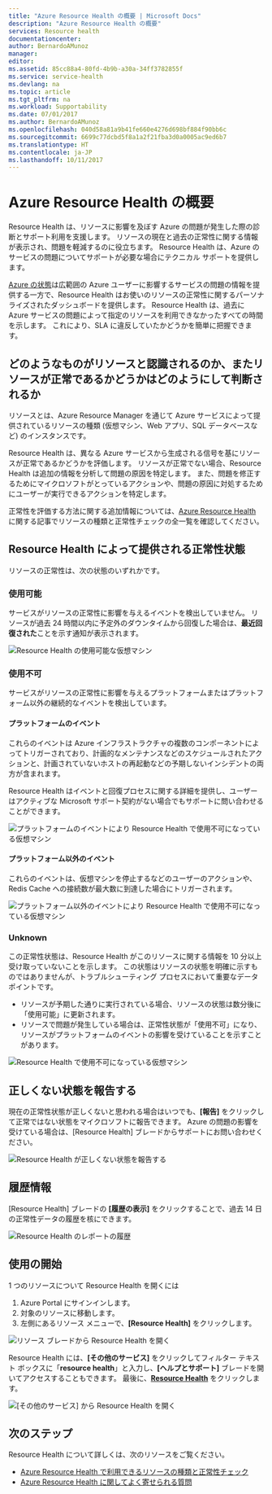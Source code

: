 ```yaml
---
title: "Azure Resource Health の概要 | Microsoft Docs"
description: "Azure Resource Health の概要"
services: Resource health
documentationcenter: 
author: BernardoAMunoz
manager: 
editor: 
ms.assetid: 85cc88a4-80fd-4b9b-a30a-34ff3782855f
ms.service: service-health
ms.devlang: na
ms.topic: article
ms.tgt_pltfrm: na
ms.workload: Supportability
ms.date: 07/01/2017
ms.author: BernardoAMunoz
ms.openlocfilehash: 040d58a81a9b41fe660e4276d698bf884f90bb6c
ms.sourcegitcommit: 6699c77dcbd5f8a1a2f21fba3d0a0005ac9ed6b7
ms.translationtype: HT
ms.contentlocale: ja-JP
ms.lasthandoff: 10/11/2017
---
```

# <a name="azure-resource-health-overview"></a>Azure Resource Health の概要
 
Resource Health は、リソースに影響を及ぼす Azure の問題が発生した際の診断とサポート利用を支援します。 リソースの現在と過去の正常性に関する情報が表示され、問題を軽減するのに役立ちます。 Resource Health は、Azure のサービスの問題についてサポートが必要な場合にテクニカル サポートを提供します。

[Azure の状態](https://status.azure.com)は広範囲の Azure ユーザーに影響するサービスの問題の情報を提供する一方で、Resource Health はお使いのリソースの正常性に関するパーソナライズされたダッシュボードを提供します。 Resource Health は、過去に Azure サービスの問題によって指定のリソースを利用できなかったすべての時間を示します。 これにより、SLA に違反していたかどうかを簡単に把握できます。 

## <a name="what-is-considered-a-resource-and-how-does-resource-health-decides-if-a-resource-is-healthy-or-not"></a>どのようなものがリソースと認識されるのか、またリソースが正常であるかどうかはどのようにして判断されるか
リソースとは、Azure Resource Manager を通じて Azure サービスによって提供されているリソースの種類 (仮想マシン、Web アプリ、SQL データベースなど) のインスタンスです。

Resource Health は、異なる Azure サービスから生成される信号を基にリソースが正常であるかどうかを評価します。 リソースが正常でない場合、Resource Health は追加の情報を分析して問題の原因を特定します。 また、問題を修正するためにマイクロソフトがとっているアクションや、問題の原因に対処するためにユーザーが実行できるアクションを特定します。 

正常性を評価する方法に関する追加情報については、[Azure Resource Health](resource-health-checks-resource-types.md) に関する記事でリソースの種類と正常性チェックの全一覧を確認してください。

## <a name="health-status-provided-by-resource-health"></a>Resource Health によって提供される正常性状態
リソースの正常性は、次の状態のいずれかです。

### <a name="available"></a>使用可能
サービスがリソースの正常性に影響を与えるイベントを検出していません。 リソースが過去 24 時間以内に予定外のダウンタイムから回復した場合は、**最近回復された**ことを示す通知が表示されます。

![Resource Health の使用可能な仮想マシン](./media/resource-health-overview/Available.png)

### <a name="unavailable"></a>使用不可
サービスがリソースの正常性に影響を与えるプラットフォームまたはプラットフォーム以外の継続的なイベントを検出しています。

#### <a name="platform-events"></a>プラットフォームのイベント
これらのイベントは Azure インフラストラクチャの複数のコンポーネントによってトリガーされており、計画的なメンテナンスなどのスケジュールされたアクションと、計画されていないホストの再起動などの予期しないインシデントの両方が含まれます。

Resource Health はイベントと回復プロセスに関する詳細を提供し、ユーザーはアクティブな Microsoft サポート契約がない場合でもサポートに問い合わせることができます。

![プラットフォームのイベントにより Resource Health で使用不可になっている仮想マシン](./media/resource-health-overview/Unavailable.png)

#### <a name="non-platform-events"></a>プラットフォーム以外のイベント
これらのイベントは、仮想マシンを停止するなどのユーザーのアクションや、Redis Cache への接続数が最大数に到達した場合にトリガーされます。

![プラットフォーム以外のイベントにより Resource Health で使用不可になっている仮想マシン](./media/resource-health-overview/Unavailable_NonPlatform.png)

### <a name="unknown"></a>Unknown
この正常性状態は、Resource Health がこのリソースに関する情報を 10 分以上受け取っていないことを示します。 この状態はリソースの状態を明確に示すものではありませんが、トラブルシューティング プロセスにおいて重要なデータ ポイントです。
* リソースが予期した通りに実行されている場合、リソースの状態は数分後に「使用可能」に更新されます。
* リソースで問題が発生している場合は、正常性状態が「使用不可」になり、リソースがプラットフォームのイベントの影響を受けていることを示すことがあります。

![Resource Health で使用不可になっている仮想マシン](./media/resource-health-overview/Unknown.png)

## <a name="report-an-incorrect-status"></a>正しくない状態を報告する
現在の正常性状態が正しくないと思われる場合はいつでも、**[報告]** をクリックして正常ではない状態をマイクロソフトに報告できます。 Azure の問題の影響を受けている場合は、[Resource Health] ブレードからサポートにお問い合わせください。 

![Resource Health が正しくない状態を報告する](./media/resource-health-overview/incorrect-status.png)

## <a name="historical-information"></a>履歴情報
[Resource Health] ブレードの **[履歴の表示]** をクリックすることで、過去 14 日の正常性データの履歴を核にできます。 

![Resource Health のレポートの履歴](./media/resource-health-overview/history-blade.png)

## <a name="getting-started"></a>使用の開始
1 つのリソースについて Resource Health を開くには
1.  Azure Portal にサインインします。
2.  対象のリソースに移動します。
3.  左側にあるリソース メニューで、**[Resource Health]** をクリックします。

![リソース ブレードから Resource Health を開く](./media/resource-health-overview/from-resource-blade.png)

Resource Health には、**[その他のサービス]** をクリックしてフィルター テキスト ボックスに「**resource health**」と入力し、**[ヘルプとサポート]** ブレードを開いてアクセスすることもできます。 最後に、[**Resource Health**](https://ms.portal.azure.com/#blade/Microsoft_Azure_Monitoring/AzureMonitoringBrowseBlade/resourceHealth) をクリックします。

![[その他のサービス] から Resource Health を開く](./media/resource-health-overview/FromOtherServices.png)

## <a name="next-steps"></a>次のステップ

Resource Health について詳しくは、次のリソースをご覧ください。
-  [Azure Resource Health で利用できるリソースの種類と正常性チェック](resource-health-checks-resource-types.md)
-  [Azure Resource Health に関してよく寄せられる質問](resource-health-faq.md)





